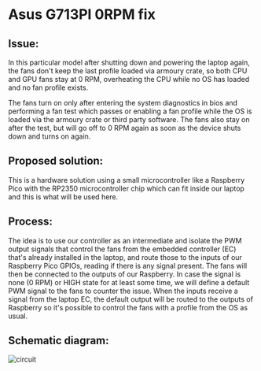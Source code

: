 # Asus G713PI 0RPM fix
## Issue: 
In this particular model after shutting down and powering the laptop again, the fans don't keep the last profile loaded via armoury crate, so both CPU and GPU fans stay at 0 RPM, overheating the CPU while no OS has loaded and no fan profile exists.

The fans turn on only after entering the system diagnostics in bios and performing a fan test which passes or enabling a fan profile while the OS is loaded via the armoury crate or third party software. The fans also stay on after the test, but will go off to 0 RPM again as soon as the device shuts down and turns on again.

## Proposed solution: 
This is a hardware solution using a small microcontroller like a Raspberry Pico with the RP2350 microcontroller chip which can fit inside our laptop and this is what will be used here.

## Process:
The idea is to use our controller as an intermediate and isolate the PWM output signals that control the fans from the embedded controller (EC) that's already installed in the laptop, and route those to the inputs of our Raspberry Pico GPIOs, reading if there is any signal present. The fans will then be connected to the outputs of our Raspberry. In case the signal is none (0 RPM) or HIGH state for at least some time, we will define a default PWM signal to the fans to counter the issue. When the inputs receive a signal from the laptop EC, the default output will be routed to the outputs of Raspberry so it's possible to control the fans with a profile from the OS as usual.

## Schematic diagram:
![circuit](https://github.com/user-attachments/assets/9579ecbf-b43d-47ce-95f6-a60cbf5368fe)
